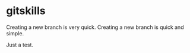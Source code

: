 # gitskills

Creating a new branch is very quick.
Creating a new branch is quick and simple.

Just a test.
